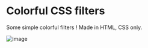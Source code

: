 # Colorful CSS filters
Some simple colorful filters !
Made in HTML, CSS only.

![image](https://github.com/Chennelie/css-filters/assets/15028924/7871d746-ca22-4903-9b42-15e6320a091e)
